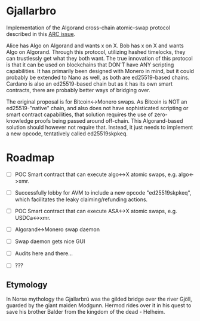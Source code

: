 # Gjallarbro
Implementation of the Algorand cross-chain atomic-swap protocol described in this [ARC issue](https://github.com/algorandfoundation/ARCs/issues/92).

Alice has Algo on Algorand and wants x on X. Bob has x on X and wants Algo on Algorand. Through this protocol, utilizing hashed timelocks, they can trustlessly get what they both want. The true innovation of this protocol is that it can be used on blockchains that DON'T have ANY scripting capabilities. It has primarily been designed with Monero in mind, but it could probably be extended to Nano as well, as both are ed25519-based chains. Cardano is also an ed25519-based chain but as it has its own smart contracts, there are probably better ways of bridging over.

The original proposal is for Bitcoin<->Monero swaps. As Bitcoin is NOT an ed25519-"native" chain, and also does not have sophisticated scripting or smart contract capabilities, that solution requires the use of zero-knowledge proofs being passed around off-chain. This Algorand-based solution should however not require that. Instead, it just needs to implement a new opcode, tentatively called ed25519skpkeq.

# Roadmap

- [ ] POC Smart contract that can execute algo<->X atomic swaps, e.g. algo<->xmr.
- [ ] Successfully lobby for AVM to include a new opcode "ed25519skpkeq", which facilitates the leaky claiming/refunding actions.
- [ ] POC Smart contract that can execute ASA<->X atomic swaps, e.g. USDCa<->xmr.
- [ ] Algorand<->Monero swap daemon
- [ ] Swap daemon gets nice GUI
- [ ] Audits here and there...
- [ ] ???


## Etymology
In Norse mythology the Gjallarbrú was the gilded bridge over the river Gjöll, guarded by the giant maiden Modgunn. Hermod rides over it in his quest to save his brother Balder from the kingdom of the dead - Helheim.
